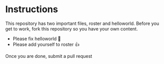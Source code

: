 # Instructions

This repository has two important files, roster and helloworld.   Before you get to work, fork this repository so you have your own content.

* Please fix helloworld :wrench:
* Please add yourself to roster :thumbsup:  

Once you are done, submit a pull request
